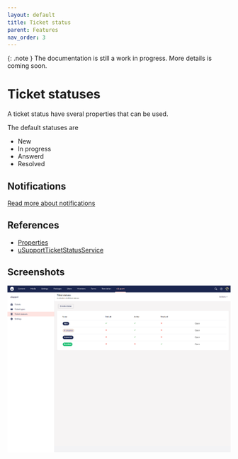 ```yaml
---
layout: default
title: Ticket status
parent: Features
nav_order: 3
---
```


{: .note }
The documentation is still a work in progress. More details is coming soon.

# Ticket statuses
A ticket status have sveral properties that can be used.

The default statuses are
- New
- In progress
- Answerd
- Resolved

## Notifications
[Read more about notifications](/uSupport-documentation/docs/extending.html#extend)

## References
- [Properties](/uSupport-documentation/docs/references/tables.html#usupportticketstatus)
- [uSupportTicketStatusService](/uSupport-documentation/docs/references/services.html#usupportticketstatusservice)

## Screenshots

<img src="/uSupport-documentation/assets/ticketStatus.PNG">
